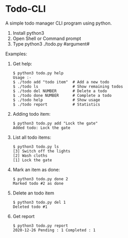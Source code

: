 # Todo-CLI
A simple todo manager CLI program using python.

1. Install python3
2. Open Shell or Command prompt
3. Type 
     python3 ./todo.py #argument#

Examples:
 1. Get help:

    ```
    $ python3 todo.py help
    Usage :-
    $ ./todo add "todo item"  # Add a new todo
    $ ./todo ls               # Show remaining todos
    $ ./todo del NUMBER       # Delete a todo
    $ ./todo done NUMBER      # Complete a todo
    $ ./todo help             # Show usage
    $ ./todo report           # Statistics
    ```

 2. Adding todo item:

    ```
    $ python3 todo.py add "Lock the gate"
    Added todo: Lock the gate
    ```

 3. List all todo items:

    ```
    $ python3 todo.py ls
    [3] Switch off the lights
    [2] Wash cloths
    [1] Lock the gate
    ```

 4. Mark an item as done:

    ```
    $ python3 todo.py done 2
    Marked todo #2 as done
    ```

 5. Delete an todo item

    ```
    $ python3 todo.py del 1
    Deleted todo #1
    ```

6. Get report 

    ```
    $ python3 todo.py report
    2020-12-26 Pending : 1 Completed : 1
    ```
